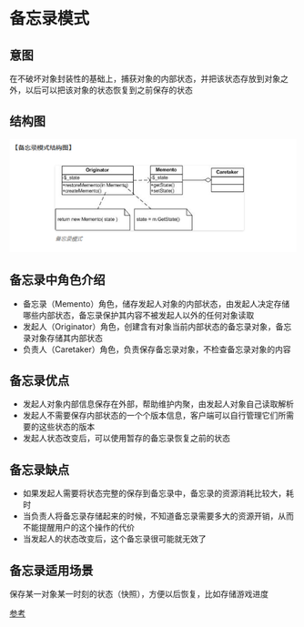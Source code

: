 # 备忘录模式

## 意图

在不破坏对象封装性的基础上，捕获对象的内部状态，并把该状态存放到对象之外，以后可以把该对象的状态恢复到之前保存的状态

## 结构图

![image](https://github.com/yantianpi/designMode/raw/master/memento/structure.png)

## 备忘录中角色介绍

* 备忘录（Memento）角色，储存发起人对象的内部状态，由发起人决定存储哪些内部状态，备忘录保护其内容不被发起人以外的任何对象读取
* 发起人（Originator）角色，创建含有对象当前内部状态的备忘录对象，备忘录对象存储其内部状态
* 负责人（Caretaker）角色，负责保存备忘录对象，不检查备忘录对象的内容

## 备忘录优点

* 发起人对象内部信息保存在外部，帮助维护内聚，由发起人对象自己读取解析
* 发起人不需要保存内部状态的一个个版本信息，客户端可以自行管理它们所需要的这些状态的版本
* 发起人状态改变后，可以使用暂存的备忘录恢复之前的状态

## 备忘录缺点

* 如果发起人需要将状态完整的保存到备忘录中，备忘录的资源消耗比较大，耗时
* 当负责人将备忘录存储起来的时候，不知道备忘录需要多大的资源开销，从而不能提醒用户的这个操作的代价
* 当发起人的状态改变后，这个备忘录很可能就无效了

## 备忘录适用场景

保存某一对象某一时刻的状态（快照），方便以后恢复，比如存储游戏进度

[参考](http://www.phppan.com/2010/10/php-design-pattern-18-memento/)